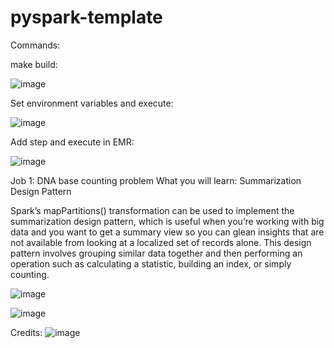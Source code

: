# pyspark-template

Commands:
  
  make build:
  
  ![image](https://user-images.githubusercontent.com/96636835/178366621-d4eddeba-440e-4470-a181-665877e9c13e.png)

  Set environment variables and execute:
  
  ![image](https://user-images.githubusercontent.com/96636835/178366691-4cbd6ff5-d2e2-4ea6-941a-96d993d3bb09.png)

  Add step and execute in EMR:
  
  ![image](https://user-images.githubusercontent.com/96636835/178366868-db36e4fc-3b66-4202-9454-4b1a01932d39.png)

  
Job 1: DNA base counting problem
What you will learn: Summarization Design Pattern

Spark’s mapPartitions() transformation can be used to implement the summarization design pattern, which is useful when you’re working with big data and you want to get a summary view so you can glean insights that are not available from looking at a localized set of records alone. This design pattern involves grouping similar data together and then performing an operation such as calculating a statistic, building an index, or simply counting.

![image](https://user-images.githubusercontent.com/96636835/178367326-a4b994a4-ae0b-45d5-9b31-01081b8750b5.png)

![image](https://user-images.githubusercontent.com/96636835/178367462-c0971d47-b076-45ba-a3af-ac7a97cb297d.png)


Credits: 
![image](https://user-images.githubusercontent.com/96636835/178367618-3087fef5-9de0-4b26-a77b-2e4595254d67.png)
